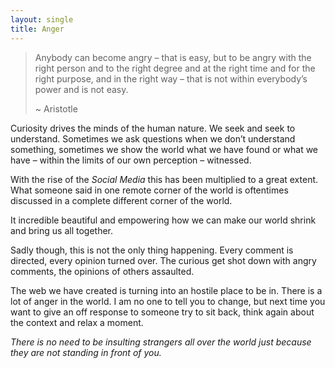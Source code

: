 ```yaml
---
layout: single
title: Anger
---
```


> Anybody can become angry – that is easy, but to be angry
> with the right person and to the right degree and at the
> right time and for the right purpose, and in the right way –
> that is not within everybody’s power and is not easy.
> 
> \~ Aristotle

Curiosity drives the minds of the human nature. We seek and seek to understand. Sometimes we ask questions when we don’t understand something, sometimes we show the world what we have found or what we have – within the limits of our own perception – witnessed.

With the rise of the _Social Media_ this has been multiplied to a great extent. What someone said in one remote corner of the world is oftentimes discussed in a complete different corner of the world.

It incredible beautiful and empowering how we can make our world shrink and bring us all together.
  
Sadly though, this is not the only thing happening. Every comment is directed, every opinion turned over. The curious get shot down with angry comments, the opinions of others assaulted.

The web we have created is turning into an hostile place to be in. There is a lot of anger in the world. I am no one to tell you to change, but next time you want to give an off response to someone try to sit back, think again about the context and relax a moment.

_There is no need to be insulting strangers all over the world just because they are not standing in front of you._